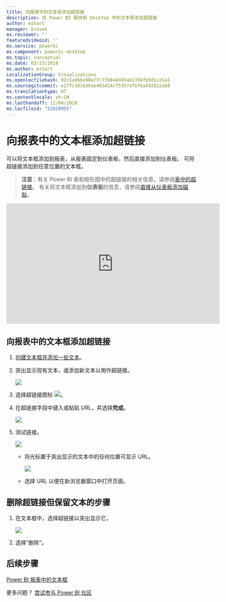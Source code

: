 ```yaml
---
title: 向报表中的文本框添加超链接
description: 向 Power BI 服务和 Desktop 中的文本框添加超链接
author: mihart
manager: kvivek
ms.reviewer: ''
featuredvideoid: ''
ms.service: powerbi
ms.component: powerbi-desktop
ms.topic: conceptual
ms.date: 03/23/2018
ms.author: mihart
LocalizationGroup: Visualizations
ms.openlocfilehash: 92c5ad6be98e77c7fb844d45ab135bfb9d1cd141
ms.sourcegitcommit: e17fc3816d6ae403414cf5357afbf6a492822ab8
ms.translationtype: HT
ms.contentlocale: zh-CN
ms.lasthandoff: 12/04/2018
ms.locfileid: "52829955"
---
```

# <a name="add-a-hyperlink-to-a-text-box-in-a-report"></a>向报表中的文本框添加超链接
可以将文本框添加到报表，从报表固定到仪表板，然后直接添加到仪表板。 可将超链接添加到任意位置的文本框。  

> **注意**：有关 Power BI 表和矩形图中的超链接的相关信息，请参阅[表中的超链接](power-bi-hyperlinks-in-tables.md)。 有关将文本框添加到**仪表板**的信息，请参阅[直接从仪表板添加磁贴](service-dashboard-add-widget.md)。 
> 
> 

<iframe width="560" height="315" src="https://www.youtube.com/embed/_3q6VEBhGew#t=0m55s" frameborder="0" allowfullscreen></iframe>


## <a name="to-add-a-hyperlink-to-a-text-box-in-a-report"></a>向报表中的文本框添加超链接
1. [创建文本框并添加一些文本](power-bi-reports-add-text-and-shapes.md)。 
2. 突出显示现有文本，或添加新文本以用作超链接。
   
   ![](media/service-add-hyperlink-to-text-box/power-bi-hyperlink-new.png)
3. 选择超链接图标 ![](media/service-add-hyperlink-to-text-box/power-bi-hyperlink-icon.png)。
4. 在超链接字段中键入或粘贴 URL，并选择**完成**。
   
   ![](media/service-add-hyperlink-to-text-box/power-bi-add-link.png)
5. 测试链接。  
   
   ![](media/service-add-hyperlink-to-text-box/power-bi-test-link.png)
   
   * 将光标置于突出显示的文本中的任何位置可显示 URL。  
     
      ![](media/service-add-hyperlink-to-text-box/power-bi-hyperlink-edit.png)
   * 选择 URL 以便在新浏览器窗口中打开页面。

## <a name="to-remove-the-hyperlink-but-leave-the-text"></a>删除超链接但保留文本的步骤
1. 在文本框中，选择超链接以突出显示它，
   
     ![](media/service-add-hyperlink-to-text-box/power-bi-hyperlink-remove.png)
2. 选择“删除”。 

## <a name="next-steps"></a>后续步骤
[Power BI 报表中的文本框](power-bi-reports-add-text-and-shapes.md)

更多问题？ [尝试参与 Power BI 社区](http://community.powerbi.com/)

